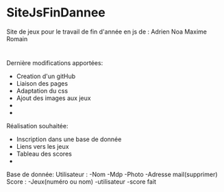 # SiteJsFinDannee
Site de jeux pour le travail de fin d'année en js de : Adrien Noa Maxime Romain
#

Dernière modifications apportées:
- Creation d'un gitHub
- Liaison des pages
- Adaptation du css
- Ajout des images aux jeux
-
-

Réalisation souhaitée: 
- Inscription dans une base de donnée
- Liens vers les jeux
- Tableau des scores
-

Base de donnée: 
Utilisateur :
  -Nom
  -Mdp
  -Photo
  -Adresse mail(supprimer)
Score :
  -Jeux(numéro ou nom)
  -utilisateur
  -score fait
